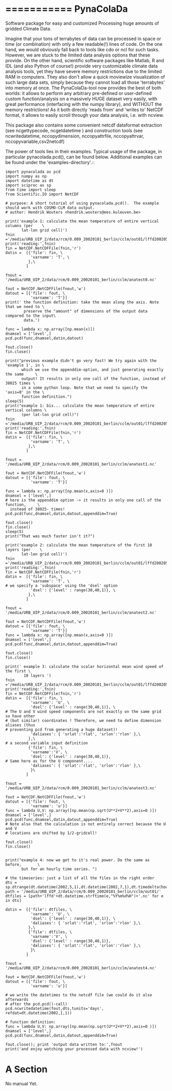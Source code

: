 ===========
PynaColaDa
===========


Software package for easy and customized Processing huge amounts of gridded Climate Data.

Imagine that your tons of terrabytes of data can be processed in space or time
(or combination) with only a few readable(!) lines of code. On the one hand, we
would obviously fall back to tools like cdo or ncl for such tasks. However, we
are stuck to the limited data analysis options that these provide. On the other
hand, scientific software packages like Matlab, R and IDL (and also Python of
course!) provide very customizable climate data analysis tools, yet they have
severe memory restrictions due to the limited RAM in computers. They also don't
allow a quick moviewize visualization of such large data sets, simply because
they cannot load all those 'terrabytes' into memory at once. The
PynaColaDa-tool now provides the best of both worlds: it allows to perform any
arbitrary pre-defined or user-defined custom function/analysis on a massively
HUGE dataset very easily, with great performance (interfacing with the numpy
library), and WITHOUT the memory restrictions! As it both directly 'reads from'
and 'writes to' NetCDF format, it allows to easily scroll through your data
analysis, i.e. with ncview.

This package also contains some convenient netcdf dataformat
extraction  (see ncgettypecode, ncgetdatetime ) and construction tools
(see ncwritedatetime, nccopydimension, nccopyattrfile, nccopyattrvar,
nccopyvariable,csv2netcdf)

The power of tools lies in their examples. Typical usage of the package, in particular pynacolada.pcd(), can be found below. Additional examples can be found under the 'examples-directory'.::


    import pynacolada as pcd
    import numpy as np
    import datetime as dt
    import sciproc as sp
    from time import sleep
    from Scientific.IO import NetCDF
    
    # purpose: A short tutorial of using pynacolada.pcd().  The example should work with COSMO-CLM data output.
    # author: Hendrik Wouters <hendrik.wouters@ees.kuleuven.be>
    
    print('example 1: calculate the mean temperature of entire vertical columns (per    \
           lat-lon grid cell)')
    fnin ='/media/URB_UIP_2/data/rcm/0.009_20020101_berlin/cclm/out01/lffd2002050100.nc'
    print('reading:',fnin)
    fin = NetCDF.NetCDFFile(fnin,'r')
    datin =  [{'file': fin, \
               'varname': 'T', \
              },\
             ]
    
    fnout = '/media/URB_UIP_2/data/rcm/0.009_20020101_berlin/cclm/anatest0.nc'
    
    fout = NetCDF.NetCDFFile(fnout,'w')
    datout = [{'file': fout, \
               'varname': 'T'}]
    print(' the function definition: take the mean along the axis. Note that we need to \
            preserve the "amount" of dimensions of the output data compared to the input\
            data.')
    
    func = lambda x: np.array([np.mean(x)])
    dnamsel = ['level',]
    pcd.pcd(func,dnamsel,datin,datout)
    
    fout.close()
    fin.close()
    
    print("previous example didn't go very fast! We try again with the 'example 1', in \
           which we use the appenddim-option, and just generating exactly the same     \
           output! It results in only one call of the function, instead of 38025 times \
           in a some python loop. Note that we need to specify the 'axis=0' in the \
           function definition.")
    sleep(5)
    print("example 1: bis... calculate the mean temperature of entire vertical columns \
           (per lat-lon grid cell)")
    fnin ='/media/URB_UIP_2/data/rcm/0.009_20020101_berlin/cclm/out01/lffd2002050100.nc'
    print('reading:',fnin)
    fin = NetCDF.NetCDFFile(fnin,'r')
    datin =  [{'file': fin, \
               'varname': 'T', \
              },\
             ]
    
    fnout = '/media/URB_UIP_2/data/rcm/0.009_20020101_berlin/cclm/anatest1.nc'
    
    fout = NetCDF.NetCDFFile(fnout,'w')
    datout = [{'file': fout, \
               'varname': 'T'}]
    
    func = lambda x: np.array([np.mean(x,axis=0 )])
    dnamsel = ['level',]
    # here is the appenddim option -> it results in only one call of the function,     \
      instead of 38025- times!
    pcd.pcd(func,dnamsel,datin,datout,appenddim=True)
    
    fout.close()
    fin.close()
    sleep(5)
    print("That was much faster isn't it?")
    
    print('example 2: calculate the mean temperature of the first 10 layers (per    \
           lat-lon grid cell)')
    fnin ='/media/URB_UIP_2/data/rcm/0.009_20020101_berlin/cclm/out01/lffd2002050100.nc'
    print('reading:',fnin)
    fin = NetCDF.NetCDFFile(fnin,'r')
    datin =  [{'file': fin, \
               'varname': 'T', \
    # we specify a 'subspace' using the 'dsel' option
               'dsel': {'level' : range(30,40,1)}, \
              },\
             ]
    
    fnout = '/media/URB_UIP_2/data/rcm/0.009_20020101_berlin/cclm/anatest2.nc'
    
    fout = NetCDF.NetCDFFile(fnout,'w')
    datout = [{'file': fout, \
               'varname': 'T'}]
    func = lambda x: np.array([np.mean(x,axis=0 )])
    dnamsel = ['level',]
    pcd.pcd(func,dnamsel,datin,datout,appenddim=True)
    
    fout.close()
    fin.close()
    
    print(' example 3: calculate the scalar horizontal mean wind speed of the first \
            10 layers ')
    fnin ='/media/URB_UIP_2/data/rcm/0.009_20020101_berlin/cclm/out01/lffd2002050100.nc'
    print('reading:',fnin)
    fin = NetCDF.NetCDFFile(fnin,'r')
    datin =  [{'file': fin, \
               'varname': 'U', \
               'dsel': {'level' : range(30,40,1)}, \
    # The U and V wind speed components are not exactly on the same grid so have other
    # (but similar) coordinates ! Therefore, we need to define dimension aliases (thus
    # preventing pcd from generating a huge dataset)!
               'daliases': { 'srlat':'rlat', 'srlon':'rlon' },\
              },\
    # a second variable input definition
              {'file': fin, \
               'varname':'V', \
               'dsel': {'level' : range(30,40,1)},
    # Same here as for the U component....
               'daliases': { 'srlat':'rlat', 'srlon':'rlon' },\
               }\
             ]
    
    fnout = '/media/URB_UIP_2/data/rcm/0.009_20020101_berlin/cclm/anatest3.nc'
    
    fout = NetCDF.NetCDFFile(fnout,'w')
    datout = [{'file': fout, \
               'varname': 'u'}]
    func = lambda U,V: np.array([np.mean(np.sqrt(U**2+V**2),axis=0 )])
    dnamsel = ['level',]
    pcd.pcd(func,dnamsel,datin,datout,appenddim=True)
    # Note also that the calculation is not entirely correct because the U and V
    # locations are shifted by 1/2-gridcell!
    
    fout.close()
    fin.close()
    
    
    print("example 4: now we get to it's real power. Do the same as before,       \
           but for an hourly time series. ")
    
    # the timeseries: just a list of all the files in the right order
    dts = sp.dtrange(dt.datetime(2002,5,1),dt.datetime(2002,7,1),dt.timedelta(hours=1))
    path = '/media/URB_UIP_2/data/rcm/0.009_20020101_berlin/cclm/out01/'
    dtfiles = [path+'lffd'+dt.datetime.strftime(e,"%Y%m%d%H")+'.nc' for e in dts]
    
    datin =  [{'file': dtfiles, \
               'varname': 'U', \
               'dsel': {'level' : range(30,40,1)}, \
               'daliases': { 'srlat':'rlat', 'srlon':'rlon' },\
              },\
              {'file': dtfiles, \
               'varname':'V', \
               'dsel': {'level' : range(30,40,1)},
               'daliases': { 'srlat':'rlat', 'srlon':'rlon' },\
               }\
             ]
    
    fnout = '/media/URB_UIP_2/data/rcm/0.009_20020101_berlin/cclm/anatest4.nc'
    
    fout = NetCDF.NetCDFFile(fnout,'w')
    datout = [{'file': fout, \
               'varname': 'u'}]
    
    # we write the datetimes to the netcdf file (we could do it also afterwards 
    # after the pcd.pcd()-call)
    pcd.ncwritedatetime(fout,dts,tunits='days', refdat=dt.datetime(2002,1,1))
    
    # function definition:
    func = lambda U,V: np.array([np.mean(np.sqrt(U**2+V**2),axis=0 )])
    dnamsel = ['level',]
    pcd.pcd(func,dnamsel,datin,datout,appenddim=True)
    
    fout.close(); print 'output data written to:',fnout
    print('and enjoy watching your processed data with ncview!')











A Section
=========

No manual Yet.


